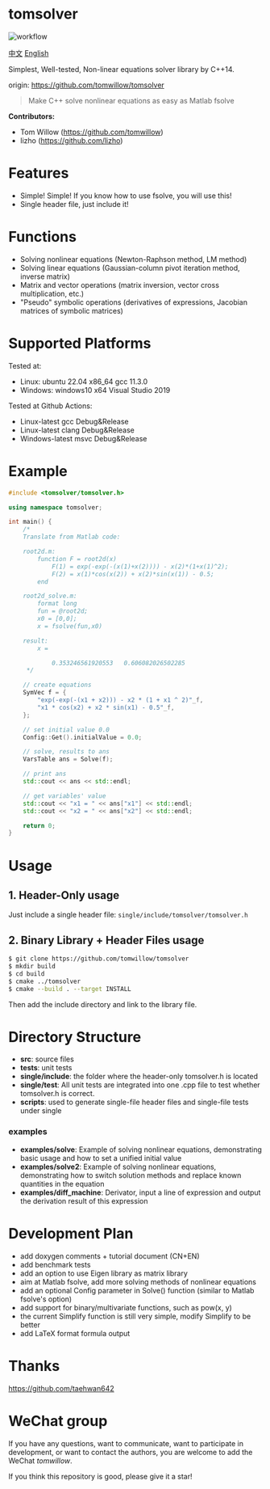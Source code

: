 # tomsolver

![workflow](https://github.com/tomwillow/tomsolver/actions/workflows/cmake-multi-platform.yml/badge.svg)

[中文](https://github.com/tomwillow/tomsolver) [English](https://github.com/tomwillow/tomsolver/blob/master/README-en.md)

Simplest, Well-tested, Non-linear equations solver library by C++14.

origin: https://github.com/tomwillow/tomsolver

> Make C++ solve nonlinear equations as easy as Matlab fsolve

**Contributors:**

- Tom Willow (https://github.com/tomwillow)
- lizho (https://github.com/lizho)

# Features

- Simple! Simple! If you know how to use fsolve, you will use this!
- Single header file, just include it!

# Functions

- Solving nonlinear equations (Newton-Raphson method, LM method)
- Solving linear equations (Gaussian-column pivot iteration method, inverse matrix)
- Matrix and vector operations (matrix inversion, vector cross multiplication, etc.)
- "Pseudo" symbolic operations (derivatives of expressions, Jacobian matrices of symbolic matrices)

# Supported Platforms

Tested at:

- Linux: ubuntu 22.04 x86_64 gcc 11.3.0
- Windows: windows10 x64 Visual Studio 2019

Tested at Github Actions:

- Linux-latest gcc Debug&Release
- Linux-latest clang Debug&Release
- Windows-latest msvc Debug&Release

# Example

```C++
#include <tomsolver/tomsolver.h>

using namespace tomsolver;

int main() {
    /*
    Translate from Matlab code:

    root2d.m:
        function F = root2d(x)
            F(1) = exp(-exp(-(x(1)+x(2)))) - x(2)*(1+x(1)^2);
            F(2) = x(1)*cos(x(2)) + x(2)*sin(x(1)) - 0.5;
        end

    root2d_solve.m:
        format long
        fun = @root2d;
        x0 = [0,0];
        x = fsolve(fun,x0)

    result:
        x =

            0.353246561920553   0.606082026502285
     */

    // create equations
    SymVec f = {
        "exp(-exp(-(x1 + x2))) - x2 * (1 + x1 ^ 2)"_f,
        "x1 * cos(x2) + x2 * sin(x1) - 0.5"_f,
    };

    // set initial value 0.0
    Config::Get().initialValue = 0.0;

    // solve, results to ans
    VarsTable ans = Solve(f);

    // print ans
    std::cout << ans << std::endl;

    // get variables' value
    std::cout << "x1 = " << ans["x1"] << std::endl;
    std::cout << "x2 = " << ans["x2"] << std::endl;

    return 0;
}
```

# Usage

## 1. Header-Only usage

Just include a single header file:
`single/include/tomsolver/tomsolver.h`

## 2. Binary Library + Header Files usage

```bash
$ git clone https://github.com/tomwillow/tomsolver
$ mkdir build
$ cd build
$ cmake ../tomsolver
$ cmake --build . --target INSTALL
```

Then add the include directory and link to the library file.

# Directory Structure

- **src**: source files
- **tests**: unit tests
- **single/include**: the folder where the header-only tomsolver.h is located
- **single/test**: All unit tests are integrated into one .cpp file to test whether tomsolver.h is correct.
- **scripts**: used to generate single-file header files and single-file tests under single

### examples

- **examples/solve**: Example of solving nonlinear equations, demonstrating basic usage and how to set a unified initial value
- **examples/solve2**: Example of solving nonlinear equations, demonstrating how to switch solution methods and replace known quantities in the equation
- **examples/diff_machine**: Derivator, input a line of expression and output the derivation result of this expression

# Development Plan

- add doxygen comments + tutorial document (CN+EN)
- add benchmark tests
- add an option to use Eigen library as matrix library
- aim at Matlab fsolve, add more solving methods of nonlinear equations
- add an optional Config parameter in Solve() function
  (similar to Matlab fsolve's option)
- add support for binary/multivariate functions, such as pow(x, y)
- the current Simplify function is still very simple, modify Simplify to be better
- add LaTeX format formula output

# Thanks

https://github.com/taehwan642

# WeChat group

If you have any questions, want to communicate, want to participate in development, or want to contact the authors, you are welcome to add the WeChat _tomwillow_.

If you think this repository is good, please give it a star!
